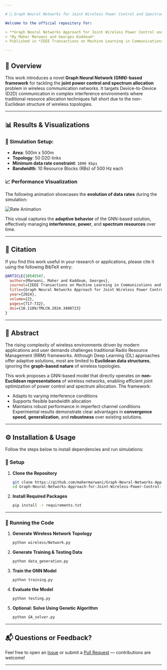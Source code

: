 ```yaml
---

# 📡 Graph Neural Networks for Joint Wireless Power Control and Spectrum Allocation

Welcome to the official repository for:

> **Graph Neural Networks Approach for Joint Wireless Power Control and Spectrum Allocation**  
> *By Maher Marwani and Georges Kaddoum*  
> Published in *IEEE Transactions on Machine Learning in Communications and Networking*, 2024

---
```


## 🔬 Overview

This work introduces a novel **Graph Neural Network (GNN)-based framework** for tackling the **joint power control and spectrum allocation** problem in wireless communication networks. It targets Device-to-Device (D2D) communication in complex interference environments where traditional resource allocation techniques fall short due to the non-Euclidean structure of wireless topologies.

---

## 📊 Results & Visualizations

### 📍 Simulation Setup:  
- **Area**: 500m x 500m  
- **Topology**: 50 D2D links  
- **Minimum data rate constraint**: `1000 Kbps`  
- **Bandwidth**: 10 Resource Blocks (RBs) of 500 Hz each  

### 📈 Performance Visualization  
The following animation showcases the **evolution of data rates** during the simulation:

![Rate Animation](rate_animation.gif)

This visual captures the **adaptive behavior** of the GNN-based solution, effectively managing **interference**, **power**, and **spectrum resources** over time.

---

## 📄 Citation

If you find this work useful in your research or applications, please cite it using the following BibTeX entry:

```bibtex
@ARTICLE{10545547,
  author={Marwani, Maher and Kaddoum, Georges},
  journal={IEEE Transactions on Machine Learning in Communications and Networking}, 
  title={Graph Neural Networks Approach for Joint Wireless Power Control and Spectrum Allocation}, 
  year={2024},
  volume={2},
  pages={717-732},
  doi={10.1109/TMLCN.2024.3408723}
}
```

---

## 🧠 Abstract

The rising complexity of wireless environments driven by modern applications and user demands challenges traditional Radio Resource Management (RRM) frameworks. Although Deep Learning (DL) approaches offer adaptive solutions, most are limited to **Euclidean data structures**, ignoring the **graph-based nature** of wireless topologies.

This work proposes a GNN-based model that directly operates on **non-Euclidean representations** of wireless networks, enabling efficient joint optimization of power control and spectrum allocation. The framework:
- Adapts to varying interference conditions
- Supports flexible bandwidth allocation
- Maintains robust performance in imperfect channel conditions  
Experimental results demonstrate clear advantages in **convergence speed**, **generalization**, and **robustness** over existing solutions.

---

## ⚙️ Installation & Usage

Follow the steps below to install dependencies and run simulations:

### 🔧 Setup

1. **Clone the Repository**
   ```bash
   git clone https://github.com/mahermarwani/Graph-Neural-Networks-Approach-for-Joint-Wireless-Power-Control-and-Spectrum-Allocation.git
   cd Graph-Neural-Networks-Approach-for-Joint-Wireless-Power-Control-and-Spectrum-Allocation
   ```

2. **Install Required Packages**
   ```bash
   pip install -r requirements.txt
   ```

---

### 🚀 Running the Code

1. **Generate Wireless Network Topology**
   ```bash
   python wireless/Network.py
   ```

2. **Generate Training & Testing Data**
   ```bash
   python data_generation.py
   ```

3. **Train the GNN Model**
   ```bash
   python training.py
   ```

4. **Evaluate the Model**
   ```bash
   python testing.py
   ```

5. **Optional: Solve Using Genetic Algorithm**
   ```bash
   python GA_solver.py
   ```

---

## 📬 Questions or Feedback?

Feel free to open an [Issue](https://github.com/mahermarwani/Graph-Neural-Networks-Approach-for-Joint-Wireless-Power-Control-and-Spectrum-Allocation/issues) or submit a [Pull Request](https://github.com/mahermarwani/Graph-Neural-Networks-Approach-for-Joint-Wireless-Power-Control-and-Spectrum-Allocation/pulls) — contributions are welcome!

---
